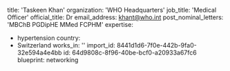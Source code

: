 title: 'Taskeen Khan'
organization: 'WHO Headquarters'
job_title: 'Medical Officer'
official_title: Dr
email_address: khant@who.int
post_nominal_letters: 'MBChB PGDipHE MMed FCPHM'
expertise:
  - hypertension
country:
  - Switzerland
works_in: ''
import_id: 8441d1d6-7f0e-442b-9fa0-32e594a4e4bb
id: 64d9808c-8f96-40be-bcf0-a20933a67fc6
blueprint: networking

